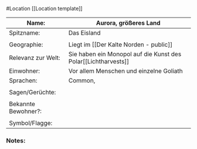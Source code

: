 #Location [[Location template]]

| Name:               | Aurora,  größeres Land                                         |
| ------------------- | -------------------------------------------------------------- |
| Spitzname:          | Das Eisland                                                    |
|                     |                                                                |
| Geographie:         | Liegt im [[Der Kalte Norden - public]]                         |
| Relevanz zur Welt:  | Sie haben ein Monopol auf die Kunst des Polar[[Lichtharvests]] |
| Einwohner:          | Vor allem Menschen und einzelne Goliath                        |
| Sprachen:           | Common,                                                        |
|                     |                                                                |
| Sagen/Gerüchte:     |                                                                |
|                     |                                                                |
| Bekannte Bewohner?: |                                                                |
|                     |                                                                |
| Symbol/Flagge:      |                                                                |
### Notes:



